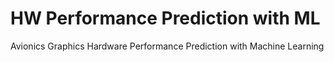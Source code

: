 # HW Performance Prediction with ML
Avionics Graphics Hardware Performance Prediction with Machine Learning

